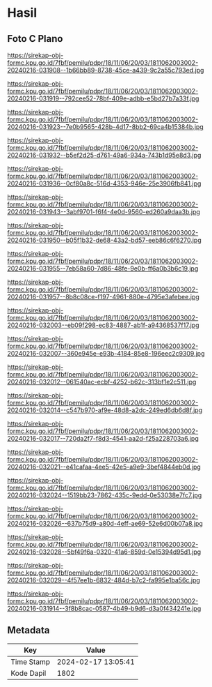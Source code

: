 # Hasil

## Foto C Plano

https://sirekap-obj-formc.kpu.go.id/7fbf/pemilu/pdpr/18/11/06/20/03/1811062003002-20240216-031908--1b66bb89-8738-45ce-a439-9c2a55c793ed.jpg

https://sirekap-obj-formc.kpu.go.id/7fbf/pemilu/pdpr/18/11/06/20/03/1811062003002-20240216-031919--792cee52-78bf-409e-adbb-e5bd27b7a33f.jpg

https://sirekap-obj-formc.kpu.go.id/7fbf/pemilu/pdpr/18/11/06/20/03/1811062003002-20240216-031923--7e0b9565-428b-4d17-8bb2-69ca4b15384b.jpg

https://sirekap-obj-formc.kpu.go.id/7fbf/pemilu/pdpr/18/11/06/20/03/1811062003002-20240216-031932--b5ef2d25-d761-49a6-934a-743b1d95e8d3.jpg

https://sirekap-obj-formc.kpu.go.id/7fbf/pemilu/pdpr/18/11/06/20/03/1811062003002-20240216-031936--0cf80a8c-516d-4353-946e-25e3906fb841.jpg

https://sirekap-obj-formc.kpu.go.id/7fbf/pemilu/pdpr/18/11/06/20/03/1811062003002-20240216-031943--3abf9701-f6f4-4e0d-9560-ed260a9daa3b.jpg

https://sirekap-obj-formc.kpu.go.id/7fbf/pemilu/pdpr/18/11/06/20/03/1811062003002-20240216-031950--b05f1b32-de68-43a2-bd57-eeb86c6f6270.jpg

https://sirekap-obj-formc.kpu.go.id/7fbf/pemilu/pdpr/18/11/06/20/03/1811062003002-20240216-031955--7eb58a60-7d86-48fe-9e0b-ff6a0b3b6c19.jpg

https://sirekap-obj-formc.kpu.go.id/7fbf/pemilu/pdpr/18/11/06/20/03/1811062003002-20240216-031957--8b8c08ce-f197-4961-880e-4795e3afebee.jpg

https://sirekap-obj-formc.kpu.go.id/7fbf/pemilu/pdpr/18/11/06/20/03/1811062003002-20240216-032003--eb09f298-ec83-4887-ab1f-a94368537f17.jpg

https://sirekap-obj-formc.kpu.go.id/7fbf/pemilu/pdpr/18/11/06/20/03/1811062003002-20240216-032007--360e945e-e93b-4184-85e8-196eec2c9309.jpg

https://sirekap-obj-formc.kpu.go.id/7fbf/pemilu/pdpr/18/11/06/20/03/1811062003002-20240216-032012--061540ac-ecbf-4252-b62c-313bf1e2c511.jpg

https://sirekap-obj-formc.kpu.go.id/7fbf/pemilu/pdpr/18/11/06/20/03/1811062003002-20240216-032014--c547b970-af9e-48d8-a2dc-249ed6db6d8f.jpg

https://sirekap-obj-formc.kpu.go.id/7fbf/pemilu/pdpr/18/11/06/20/03/1811062003002-20240216-032017--720da2f7-f8d3-4541-aa2d-f25a228703a6.jpg

https://sirekap-obj-formc.kpu.go.id/7fbf/pemilu/pdpr/18/11/06/20/03/1811062003002-20240216-032021--e41cafaa-4ee5-42e5-a9e9-3bef4844eb0d.jpg

https://sirekap-obj-formc.kpu.go.id/7fbf/pemilu/pdpr/18/11/06/20/03/1811062003002-20240216-032024--1519bb23-7862-435c-9edd-0e53038e7fc7.jpg

https://sirekap-obj-formc.kpu.go.id/7fbf/pemilu/pdpr/18/11/06/20/03/1811062003002-20240216-032026--637b75d9-a80d-4eff-ae69-52e6d00b07a8.jpg

https://sirekap-obj-formc.kpu.go.id/7fbf/pemilu/pdpr/18/11/06/20/03/1811062003002-20240216-032028--5bf49f6a-0320-41a6-859d-0e15394d95d1.jpg

https://sirekap-obj-formc.kpu.go.id/7fbf/pemilu/pdpr/18/11/06/20/03/1811062003002-20240216-032029--4f57ee1b-6832-484d-b7c2-fa995e1ba56c.jpg

https://sirekap-obj-formc.kpu.go.id/7fbf/pemilu/pdpr/18/11/06/20/03/1811062003002-20240216-031914--3f8b8cac-0587-4b49-b9d6-d3a0f434241e.jpg


## Metadata

| Key        | Value               |
| ---------- | ------------------- |
| Time Stamp | 2024-02-17 13:05:41 |
| Kode Dapil | 1802                |



